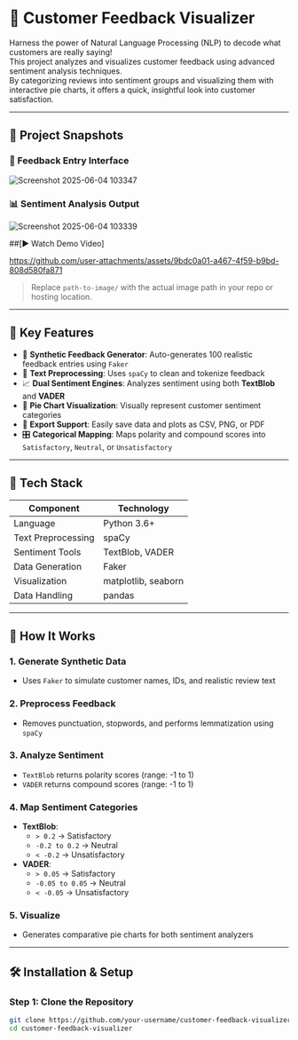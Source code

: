 # 💬 Customer Feedback Visualizer

Harness the power of Natural Language Processing (NLP) to decode what customers are really saying!  
This project analyzes and visualizes customer feedback using advanced sentiment analysis techniques.  
By categorizing reviews into sentiment groups and visualizing them with interactive pie charts, it offers a quick, insightful look into customer satisfaction.

---

## 📸 Project Snapshots

### 📝 Feedback Entry Interface


![Screenshot 2025-06-04 103347](https://github.com/user-attachments/assets/3d4f3b36-d389-4f6e-ad05-3b21b6e319ac)

### 📊 Sentiment Analysis Output
![Screenshot 2025-06-04 103339](https://github.com/user-attachments/assets/94a46db9-92d1-4f61-a8ac-36a6dcba1353)

##[▶️ Watch Demo Video]






https://github.com/user-attachments/assets/9bdc0a01-a467-4f59-b9bd-808d580fa871




> Replace `path-to-image/` with the actual image path in your repo or hosting location.

---

## 🎯 Key Features

- 🔄 **Synthetic Feedback Generator**: Auto-generates 100 realistic feedback entries using `Faker`
- 🧹 **Text Preprocessing**: Uses `spaCy` to clean and tokenize feedback
- 📈 **Dual Sentiment Engines**: Analyzes sentiment using both **TextBlob** and **VADER**
- 🍰 **Pie Chart Visualization**: Visually represent customer sentiment categories
- 💾 **Export Support**: Easily save data and plots as CSV, PNG, or PDF
- 🎛️ **Categorical Mapping**: Maps polarity and compound scores into `Satisfactory`, `Neutral`, or `Unsatisfactory`

---

## 🧰 Tech Stack

| Component         | Technology          |
|------------------|---------------------|
| Language          | Python 3.6+         |
| Text Preprocessing| spaCy              |
| Sentiment Tools   | TextBlob, VADER     |
| Data Generation   | Faker               |
| Visualization     | matplotlib, seaborn |
| Data Handling     | pandas              |

---

## 🧠 How It Works

### 1. **Generate Synthetic Data**
- Uses `Faker` to simulate customer names, IDs, and realistic review text

### 2. **Preprocess Feedback**
- Removes punctuation, stopwords, and performs lemmatization using `spaCy`

### 3. **Analyze Sentiment**
- `TextBlob` returns polarity scores (range: -1 to 1)
- `VADER` returns compound scores (range: -1 to 1)

### 4. **Map Sentiment Categories**
- **TextBlob**:
  - `> 0.2` → Satisfactory
  - `-0.2 to 0.2` → Neutral
  - `< -0.2` → Unsatisfactory
- **VADER**:
  - `> 0.05` → Satisfactory
  - `-0.05 to 0.05` → Neutral
  - `< -0.05` → Unsatisfactory

### 5. **Visualize**
- Generates comparative pie charts for both sentiment analyzers

---

## 🛠️ Installation & Setup

### Step 1: Clone the Repository

```bash
git clone https://github.com/your-username/customer-feedback-visualizer.git
cd customer-feedback-visualizer
